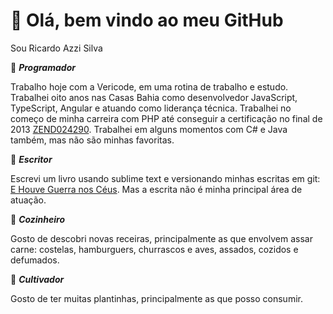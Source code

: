 # 👋 Olá, bem vindo ao meu GitHub
Sou Ricardo Azzi Silva

💾 ***Programador***

Trabalho hoje com a Vericode, em uma rotina de trabalho e estudo.
Trabalhei oito anos nas Casas Bahia como desenvolvedor JavaScript, TypeScript, Angular e atuando como liderança técnica.
Trabalhei no começo de minha carreira com PHP até conseguir a certificação no final de 2013 [ZEND024290](https://www.zend-zce.com/en/yellow-pages/ZEND024290).
Trabalhei em alguns momentos com C# e Java também, mas não são minhas favoritas.

🧾 ***Escritor***

Escrevi um livro usando sublime text e versionando minhas escritas em git: [E Houve Guerra nos Céus](https://shopee.com.br/product/304631888/11192324949). Mas a escrita não é minha principal área de atuação.


🍖 ***Cozinheiro***

Gosto de descobri novas receiras, principalmente as que envolvem assar carne: costelas, hamburguers, churrascos e aves, assados, cozidos e defumados.

 
🌼 ***Cultivador***

Gosto de ter muitas plantinhas, principalmente as que posso consumir.


